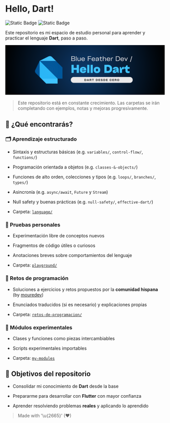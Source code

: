# Hello, Dart! 

![Static Badge](https://img.shields.io/badge/language-dart-0175C2?style=for-the-badge&logo=dart&logoColor=white&labelColor=101010) 
![Static Badge](https://img.shields.io/badge/Scripting-bash-4EAA25?style=for-the-badge&logo=gnubash&logoColor=white&labelColor=101010)

Este repositorio es mi espacio de estudio personal para aprender y practicar el lenguaje **Dart**, paso a paso.

![](./images/header_hello_dart.png)

> Este repositorio está en constante crecimiento. Las carpetas se irán completando con ejemplos, notas y mejoras progresivamente.

## 🔎 ¿Qué encontrarás?

### 🗂️ Aprendizaje estructurado  

- Sintaxis y estructuras básicas (e.g. `variables/`, `control-flow/`, `functions/`)

- Programación orientada a objetos (e.g. `classes-&-objects/`)
- Funciones de alto orden, colecciones y tipos (e.g. `loops/`, `branches/`, `types/`)
- Asincronía (e.g. `async/await`, `Future` y `Stream`)
- Null safety y buenas prácticas (e.g. `null-safety/`, `effective-dart/`)
- Carpeta: [`language/`](./language/)

### 🧪 Pruebas personales 
- Experimentación libre de conceptos nuevos

- Fragmentos de código útiles o curiosos
- Anotaciones breves sobre comportamientos del lenguaje
- Carpeta: [`playground/`](./playground/)

### 🥇 Retos de programación 
- Soluciones a ejercicios y retos propuestos por la **comunidad hispana** (by [mouredev](https://retosdeprogramacion.com/roadmap/))

- Enunciados traducidos (si es necesario) y explicaciones propias
- Carpeta: [`retos-de-programacion/`](./retos-de-programacion/)

### 🔬 Módulos experimentales 
- Clases y funciones como piezas intercambiables

- Scripts experimentales importables
- Carpeta: [`my-modules`](./my-modules/)

## 🎯 Objetivos del repositorio

- Consolidar mi conocimiento de **Dart** desde la base

- Prepararme para desarrollar con **Flutter** con mayor confianza
- Aprender resolviendo problemas **reales** y aplicando lo aprendido

> Made with '\u{2665}' (♥)
